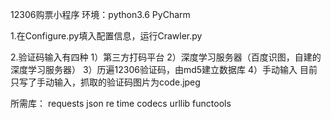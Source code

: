 12306购票小程序
环境：python3.6 PyCharm

1.在Configure.py填入配置信息，运行Crawler.py

2.验证码输入有四种
    1）第三方打码平台
    2）深度学习服务器（百度识图，自建的深度学习服务器）
    3）历遍12306验证码，由md5建立数据库
    4）手动输入
    目前只写了手动输入，抓取的验证码图片为code.jpeg

所需库：
    requests
    json
    re
    time
    codecs
    urllib
    functools

